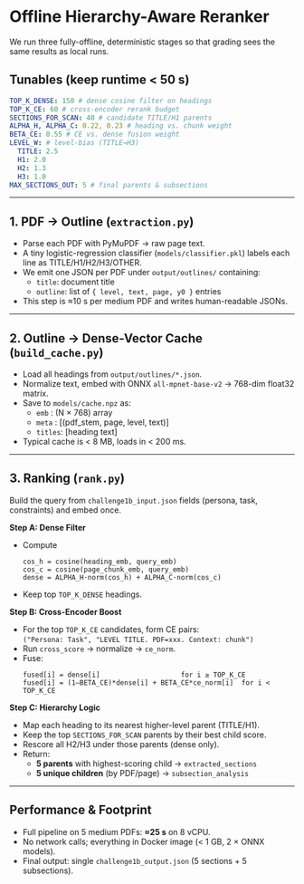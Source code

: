 # Offline Hierarchy-Aware Reranker

We run three fully-offline, deterministic stages so that grading sees the same results as local runs.

## Tunables (keep runtime < 50 s)

```yaml
TOP_K_DENSE: 150 # dense cosine filter on headings
TOP_K_CE: 60 # cross-encoder rerank budget
SECTIONS_FOR_SCAN: 40 # candidate TITLE/H1 parents
ALPHA_H, ALPHA_C: 0.22, 0.23 # heading vs. chunk weight
BETA_CE: 0.55 # CE vs. dense fusion weight
LEVEL_W: # level-bias (TITLE→H3)
  TITLE: 2.5
  H1: 2.0
  H2: 1.3
  H3: 1.0
MAX_SECTIONS_OUT: 5 # final parents & subsections
```

---

## 1. PDF → Outline (`extraction.py`)

- Parse each PDF with PyMuPDF → raw page text.
- A tiny logistic-regression classifier (`models/classifier.pkl`) labels each line as TITLE/H1/H2/H3/OTHER.
- We emit one JSON per PDF under `output/outlines/` containing:
  - `title`: document title
  - `outline`: list of `{ level, text, page, y0 }` entries
- This step is ≈10 s per medium PDF and writes human-readable JSONs.

---

## 2. Outline → Dense-Vector Cache (`build_cache.py`)

- Load all headings from `output/outlines/*.json`.
- Normalize text, embed with ONNX `all-mpnet-base-v2` → 768-dim float32 matrix.
- Save to `models/cache.npz` as:
  - `emb` : (N × 768) array
  - `meta` : [(pdf_stem, page, level, text)]
  - `titles`: [heading text]
- Typical cache is < 8 MB, loads in < 200 ms.

---

## 3. Ranking (`rank.py`)

Build the query from `challenge1b_input.json` fields (persona, task, constraints) and embed once.

**Step A: Dense Filter**

- Compute
  ```
  cos_h = cosine(heading_emb, query_emb)
  cos_c = cosine(page_chunk_emb, query_emb)
  dense = ALPHA_H·norm(cos_h) + ALPHA_C·norm(cos_c)
  ```
- Keep top `TOP_K_DENSE` headings.

**Step B: Cross-Encoder Boost**

- For the top `TOP_K_CE` candidates, form CE pairs:  
  `("Persona: Task", "LEVEL TITLE. PDF=xxx. Context: chunk")`
- Run `cross_score` → normalize → `ce_norm`.
- Fuse:
  ```
  fused[i] = dense[i]                    for i ≥ TOP_K_CE
  fused[i] = (1–BETA_CE)*dense[i] + BETA_CE*ce_norm[i]  for i < TOP_K_CE
  ```

**Step C: Hierarchy Logic**

- Map each heading to its nearest higher-level parent (TITLE/H1).
- Keep the top `SECTIONS_FOR_SCAN` parents by their best child score.
- Rescore all H2/H3 under those parents (dense only).
- Return:
  - **5 parents** with highest-scoring child → `extracted_sections`
  - **5 unique children** (by PDF/page) → `subsection_analysis`

---

## Performance & Footprint

- Full pipeline on 5 medium PDFs: **≈25 s** on 8 vCPU.
- No network calls; everything in Docker image (< 1 GB, 2 × ONNX models).
- Final output: single `challenge1b_output.json` (5 sections + 5 subsections).
